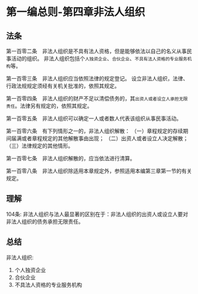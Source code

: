 # 第一编总则-第四章非法人组织

## 法条

第一百零二条　非法人组织是不具有法人资格，但是能够依法以自己的名义从事民事活动的组织。
非法人组织包括个`人独资企业`、`合伙企业`、`不具有法人资格的专业服务机构`等。

第一百零三条　非法人组织应当依照法律的规定登记。
设立非法人组织，法律、行政法规规定须经有关机关批准的，依照其规定。

第一百零四条　非法人组织的财产不足以清偿债务的，其`出资人或者设立人承担无限责任`。法律另有规定的，依照其规定。

第一百零五条　非法人组织可以确定一人或者数人代表该组织从事民事活动。

第一百零六条　有下列情形之一的，非法人组织解散：
（一）章程规定的存续期间届满或者章程规定的其他解散事由出现；
（二）出资人或者设立人决定解散；
（三）法律规定的其他情形。

第一百零七条　非法人组织解散的，应当依法进行清算。

第一百零八条　非法人组织除适用本章规定外，参照适用本编第三章第一节的有关规定。


## 理解

104条: 非法人组织与法人最显著的区别在于：非法人组织的出资人或设立人要对非法人组织的债务承担无限责任。


## 总结
非法人组织:
1. 个人独资企业
2. 合伙企业
3. 不具法人资格的专业服务机构
